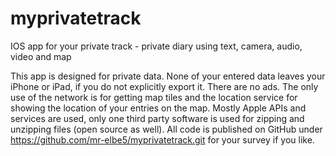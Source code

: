 # myprivatetrack
IOS app for your private track - private diary using text, camera, audio, video and map

This app is designed for private data. None of your entered data leaves your iPhone or iPad, if you do not explicitly export it. 
There are no ads. 
The only use of the network is for getting map tiles and the location service for showing the location of your entries on the map.
Mostly Apple APIs and services are used, only one third party software is used for zipping and unzipping files (open source as well).
All code is published on GitHub under https://github.com/mr-elbe5/myprivatetrack.git for your survey if you like.
